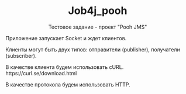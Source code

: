 <h1 align="center">Job4j_pooh</h1>
<p align="center"> Тестовое задание - проект "Pooh JMS" </p>
<p>Приложение запускает Socket и ждет клиентов. </p>
<p>Клиенты могут быть двух типов: отправители (publisher), получатели (subscriber).</p>
<p>В качестве клиента будем использовать cURL. https://curl.se/download.html </p>
<p>В качестве протокола будем использовать HTTP. </p>